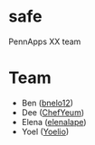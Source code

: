 # safe
PennApps XX team


# Team
 - Ben ([bnelo12](https://github.com/bnelo12))
 - Dee ([ChefYeum](https://github.com/ChefYeum))
 - Elena ([elenalape](https://github.com/elenalape))
 - Yoel ([Yoelio](https://github.com/Yoelio))
